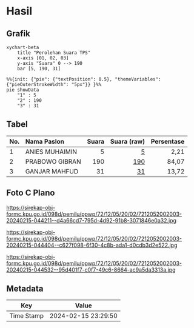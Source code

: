 # Hasil

## Grafik

```mermaid
xychart-beta
    title "Perolehan Suara TPS"
    x-axis [01, 02, 03]
    y-axis "Suara" 0 --> 190
    bar [5, 190, 31]
```

```mermaid
%%{init: {"pie": {"textPosition": 0.5}, "themeVariables": {"pieOuterStrokeWidth": "5px"}} }%%
pie showData
    "1" : 5
    "2" : 190
    "3" : 31
```

## Tabel

| No. | Nama Paslon    | Suara | Suara (raw) | Persentase |
|:--- |:-------------- | -----:| -----------:| ----------:|
| 1   | ANIES MUHAIMIN | 5     | [5][p-1]    | 2,21       |
| 2   | PRABOWO GIBRAN | 190   | [190][p-2]  | 84,07      |
| 3   | GANJAR MAHFUD  | 31    | [31][p-3]   | 13,72      |


[p-1]: https://github.com/gigit-pemilu/pemilu-2024-72-sulawesi-tengah/blob/main/pilpres/hitung-suara/sub/72-sulawesi-tengah/sub/12-morowali-utara/sub/05-mori-atas/sub/2002-londi/sub/003-tps/sub/paslon-1.txt
[p-2]: https://github.com/gigit-pemilu/pemilu-2024-72-sulawesi-tengah/blob/main/pilpres/hitung-suara/sub/72-sulawesi-tengah/sub/12-morowali-utara/sub/05-mori-atas/sub/2002-londi/sub/003-tps/sub/paslon-2.txt
[p-3]: https://github.com/gigit-pemilu/pemilu-2024-72-sulawesi-tengah/blob/main/pilpres/hitung-suara/sub/72-sulawesi-tengah/sub/12-morowali-utara/sub/05-mori-atas/sub/2002-londi/sub/003-tps/sub/paslon-3.txt

## Foto C Plano

https://sirekap-obj-formc.kpu.go.id/098d/pemilu/ppwp/72/12/05/20/02/7212052002003-20240215-044211--d4a66cd7-795d-4d92-91b8-3071846e0a32.jpg

https://sirekap-obj-formc.kpu.go.id/098d/pemilu/ppwp/72/12/05/20/02/7212052002003-20240215-044404--c627f098-6f30-4c8b-ada1-d0cdb3d2e522.jpg

https://sirekap-obj-formc.kpu.go.id/098d/pemilu/ppwp/72/12/05/20/02/7212052002003-20240215-044532--95d401f7-c0f7-49c6-8664-ac9a5da3313a.jpg


## Metadata

| Key        | Value               |
| ---------- | ------------------- |
| Time Stamp | 2024-02-15 23:29:50 |



